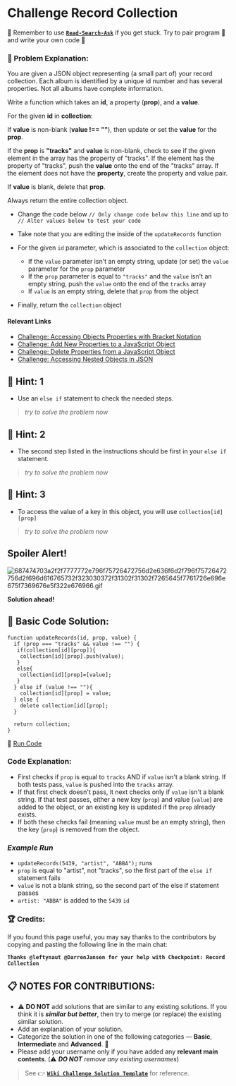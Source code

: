 # Challenge Record Collection

:triangular_flag_on_post: Remember to use [**`Read-Search-Ask`**](FreeCodeCamp-Get-Help) if you get stuck. Try to pair program :busts_in_silhouette: and write your own code :pencil:

### :checkered_flag: Problem Explanation:

You are given a JSON object representing (a small part of) your record collection. Each album is identified by a unique id number and has several properties. Not all albums have complete information.

Write a function which takes an **id**, a property (**prop**), and a **value**.

For the given **id** in **collection**:

If **value** is non-blank (**value !== ""**), then update or set the **value** for the **prop**.

If the **prop** is **"tracks"** and **value** is non-blank, check to see if the given element in the array has the property of "tracks". If the element has the property of "tracks", push the **value** onto the end of the "tracks" array. If the element does not have the **property**, create the property and value pair.

If **value** is blank, delete that **prop**.

Always return the entire collection object.

- Change the code below `// Only change code below this line` and up to `// Alter values below to test your code`
- Take note that you are editing the inside of the `updateRecords` function
- For the given `id` parameter, which is associated to the `collection` object:

  - If the `value` parameter isn't an empty string, update (or set) the `value` parameter for the `prop` parameter
  - If the `prop` parameter is equal to `"tracks"` and the `value` isn't an empty string, push the `value` onto the end of the `tracks` array
  - If `value` is an empty string, delete that `prop` from the object

- Finally, return the `collection` object



#### Relevant Links

- [Challenge: Accessing Objects Properties with Bracket Notation](http://www.freecodecamp.com/challenges/accessing-objects-properties-with-bracket-notation)
- [Challenge: Add New Properties to a JavaScript Object](http://www.freecodecamp.com/challenges/add-new-properties-to-a-javascript-object)
- [Challenge: Delete Properties from a JavaScript Object](http://www.freecodecamp.com/challenges/delete-properties-from-a-javascript-object)
- [Challenge: Accessing Nested Objects in JSON](http://www.freecodecamp.com/challenges/accessing-nested-objects-in-json)

## :speech_balloon: Hint: 1

- Use an `else if` statement to check the needed steps.

> _try to solve the problem now_

## :speech_balloon: Hint: 2

- The second step listed in the instructions should be first in your `else if` statement.

> _try to solve the problem now_

## :speech_balloon: Hint: 3

- To access the value of a key in this object, you will use `collection[id][prop]`

> _try to solve the problem now_

## Spoiler Alert!

![687474703a2f2f7777772e796f75726472756d2e636f6d2f796f75726472756d2f696d616765732f323030372f31302f31302f7265645f7761726e696e675f7369676e5f322e676966.gif](https://files.gitter.im/FreeCodeCamp/Wiki/nlOm/thumb/687474703a2f2f7777772e796f75726472756d2e636f6d2f796f75726472756d2f696d616765732f323030372f31302f31302f7265645f7761726e696e675f7369676e5f322e676966.gif)

**Solution ahead!**

## :beginner: Basic Code Solution:

```
function updateRecords(id, prop, value) {
  if (prop === "tracks" && value !== "") {
   if(collection[id][prop]){
    collection[id][prop].push(value);
   }
   else{
    collection[id][prop]=[value];
   }
  } else if (value !== ""){
    collection[id][prop] = value;
  } else {
    delete collection[id][prop];
  }

  return collection;
}
```
:rocket: [Run Code](https://repl.it/C2AZ/0)

### Code Explanation:

- First checks if `prop` is equal to `tracks` AND if `value` isn't a blank string. If both tests pass, `value` is pushed into the `tracks` array.
- If that first check doesn't pass, it next checks only if `value` isn't a blank string. If that test passes, either a new key (`prop`) and value (`value`) are added to the object, or an existing key is updated if the `prop` already exists.
- If both these checks fail (meaning `value` must be an empty string), then the key (`prop`) is removed from the object.

### _Example Run_

- `updateRecords(5439, "artist", "ABBA");` runs
- `prop` is equal to "artist", not "tracks", so the first part of the `else if` statement fails
- `value` is not a blank string, so the second part of the else if statement passes
- `artist: "ABBA"` is added to the `5439` `id`

### :trophy: Credits:

If you found this page useful, you may say thanks to the contributors by copying and pasting the following line in the main chat:

**`Thanks @leftynaut @DarrenJansen for your help with Checkpoint: Record Collection`**

## :clipboard: NOTES FOR CONTRIBUTIONS:

- :warning: **DO NOT** add solutions that are similar to any existing solutions. If you think it is **_similar but better_**, then try to merge (or replace) the existing similar solution.
- Add an explanation of your solution.
- Categorize the solution in one of the following categories &mdash; **Basic**, **Intermediate** and **Advanced**. :traffic_light:
- Please add your username only if you have added any **relevant main contents**. (:warning: **_DO NOT_** _remove any existing usernames_)

> See :point_right: [**`Wiki Challenge Solution Template`**](Wiki-Template-Challenge-Solution) for reference.
